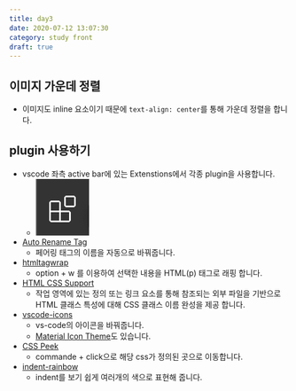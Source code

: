 ```yaml
---
title: day3
date: 2020-07-12 13:07:30
category: study front
draft: true
---
```


## 이미지 가운데 정렬

- 이미지도 inline 요소이기 때문에 `text-align: center`를 통해 가운데 정렬을 합니다.

## plugin 사용하기

- vscode 좌측 active bar에 있는 Extenstions에서 각종 plugin을 사용합니다.
  - ![](./images/extenstions.png)
- [Auto Rename Tag](https://marketplace.visualstudio.com/items?itemName=formulahendry.auto-rename-tag)
  - 페어링 태그의 이름을 자동으로 바꿔줍니다.
- [htmltagwrap](https://marketplace.visualstudio.com/items?itemName=bradgashler.htmltagwrap)
  - option + w 를 이용하여 선택한 내용을 HTML(p) 태그로 래핑 합니다.
- [HTML CSS Support](https://marketplace.visualstudio.com/items?itemName=ecmel.vscode-html-css)
  - 작업 영역에 있는 정의 또는 링크 요소를 통해 참조되는 외부 파일을 기반으로 HTML 클래스 특성에 대해 CSS 클래스 이름 완성을 제공 합니다.
- [vscode-icons](https://marketplace.visualstudio.com/items?itemName=vscode-icons-team.vscode-icons)
  - vs-code의 아이콘을 바꿔줍니다.
  - [Material Icon Theme](https://marketplace.visualstudio.com/items?itemName=PKief.material-icon-theme)도 있습니다.
- [CSS Peek](https://marketplace.visualstudio.com/items?itemName=pranaygp.vscode-css-peek)
  - commande + click으로 해당 css가 정의된 곳으로 이동합니다.
- [indent-rainbow](https://marketplace.visualstudio.com/items?itemName=oderwat.indent-rainbow)
  - indent를 보기 쉽게 여러개의 색으로 표현해 줍니다.
